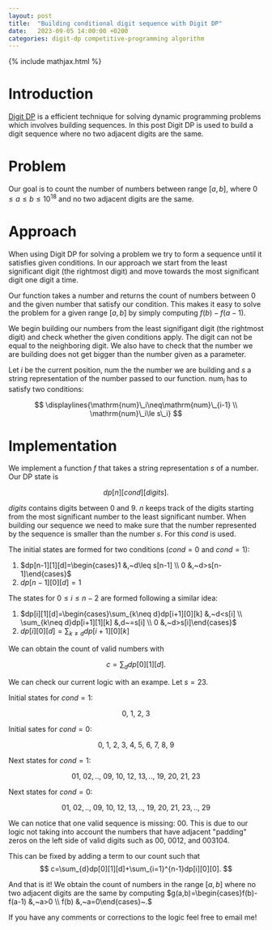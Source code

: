 ```yaml
---
layout: post
title:  "Building conditional digit sequence with Digit DP"
date:   2023-09-05 14:00:00 +0200
categories: digit-dp competitive-programming algorithm
---
```

{% include mathjax.html %}

# Introduction

[Digit DP](https://codeforces.com/blog/entry/53960) is a efficient technique for solving dynamic programming problems which involves building sequences. In this post Digit DP is used to build a digit sequence where no two adjacent digits are the same.

# Problem

Our goal is to count the number of numbers between range $\left[a,b\right]$, where $0\leq a\leq b\leq10^{18}$ and no two adjacent digits are the same.

# Approach

When using Digit DP for solving a problem we try to form a sequence until it satisfies given conditions. In our approach we start from the least significant digit (the rightmost digit) and move towards the most significant digit one digit a time.

Our function takes a number and returns the count of numbers between $0$ and the given number that satisfy our condition. This makes it easy to solve the problem for a given range $[a, b]$ by simply computing $f(b)-f(a-1)$.

We begin building our numbers from the least signifigant digit (the rightmost digit) and check whether the given conditions apply. The digit can not be equal to the neighboring digit. We also have to check that the number we are building does not get bigger than the number given as a parameter.

Let $i$ be the current position, $\mathrm{num}$ the the number we are building and $s$ a string representation of the number passed to our function. $\mathrm{num}_i$ has to satisfy two conditions:

$$
\displaylines{\mathrm{num}\_i\neq\mathrm{num}\_{i-1} \\ \mathrm{num}\_i\le s\_i}
$$

# Implementation

 We implement a function $f$ that takes a string representation $s$ of a number. Our DP state is

 $$
dp[n][cond][digits].
 $$

 $digits$ contains digits between $0$ and $9$. $n$ keeps track of the digits starting from the most significant number to the least significant number. When building our sequence we need to make sure that the number represented by the sequence is smaller than the number $s$. For this $cond$ is used.

The initial states are formed for two conditions ($cond=0$ and $cond=1$):

1. $dp[n-1][1][d]=\begin{cases}1 &,~d\leq s[n-1] \\ 0 &,~d>s[n-1]\end{cases}$
2. $dp[n-1][0][d]=1$

The states for $0\leq i\leq n-2$ are formed following a similar idea:

1. $dp[i][1][d]=\begin{cases}\sum_{k\neq d}dp[i+1][0][k] &,~d<s[i] \\ \sum_{k\neq d}dp[i+1][1][k] &,d~=s[i] \\ 0 &,~d>s[i]\end{cases}$
2. $dp[i][0][d]=\sum_{k\neq d}dp[i+1][0][k]$


We can obtain the count of valid numbers with

$$
c=\sum_{d}dp[0][1][d].
$$

We can check our current logic with an exampe. Let $s=23$.

Initial states for $cond=1$:

$$
0,~1,~2,~3
$$

Initial sates for $cond=0$:

$$
0,~1,~2,~3,~4,~5,~6,~7,~8,~9
$$

Next states for $cond=1$:

$$
01,~02,..,~09,~10,~12,~13,..,~19,~20,~21,~23
$$

Next states for $cond=0$:

$$
01,~02,..,~09,~10,~12,~13,..,~19,~20,~21,~23,..,~29
$$

We can notice that one valid sequence is missing: $00$. This is due to our logic not taking into account the numbers that have adjacent "padding" zeros on the left side of valid digits such as $00,~0012,~\mathrm{and}~003104$.

This can be fixed by adding a term to our count such that
$$
c=\sum_{d}dp[0][1][d]+\sum_{i=1}^{n-1}dp[i][0][0].
$$

And that is it! We obtain the count of numbers in the range $\left[a, b\right]$ where no two adjacent digits are the same by computing $g(a,b)=\begin{cases}f(b)-f(a-1) &,~a>0 \\ f(b) &,~a=0\end{cases}~.$

If you have any comments or corrections to the logic feel free to email me!

